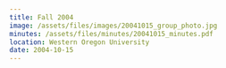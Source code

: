 ```yaml
---
title: Fall 2004
image: /assets/files/images/20041015_group_photo.jpg
minutes: /assets/files/minutes/20041015_minutes.pdf
location: Western Oregon University
date: 2004-10-15
---
```

